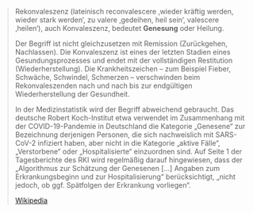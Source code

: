 > Rekonvaleszenz (lateinisch reconvalescere  ‚wieder kräftig werden, wieder stark werden‘, zu valere  ‚gedeihen, heil sein‘, valescere  ‚heilen‘), auch Konvaleszenz, bedeutet **Genesung** oder Heilung.
>
> Der Begriff ist nicht gleichzusetzen mit Remission (Zurückgehen, Nachlassen). Die Konvaleszenz ist eines der letzten Stadien eines Gesundungsprozesses und endet mit der vollständigen Restitution (Wiederherstellung). Die Krankheitszeichen – zum Beispiel Fieber, Schwäche, Schwindel, Schmerzen – verschwinden beim Rekonvaleszenden nach und nach bis zur endgültigen Wiederherstellung der Gesundheit.
>
> In der Medizinstatistik wird der Begriff abweichend gebraucht. Das deutsche Robert Koch-Institut etwa verwendet im Zusammenhang mit der COVID-19-Pandemie in Deutschland die Kategorie „Genesene“ zur Bezeichnung derjenigen Personen, die sich nachweislich mit SARS-CoV-2 infiziert haben, aber nicht in die Kategorie „aktive Fälle“, „Verstorbene“ oder „Hospitalisierte“ einzuordnen sind. Auf Seite 1 der Tagesberichte des RKI wird regelmäßig darauf hingewiesen, dass der „Algorithmus zur Schätzung der Genesenen […] Angaben zum Erkrankungsbeginn und zur Hospitalisierung“ berücksichtigt, „nicht jedoch, ob ggf. Spätfolgen der Erkrankung vorliegen“.
>
> [Wikipedia](https://de.wikipedia.org/wiki/Rekonvaleszenz)